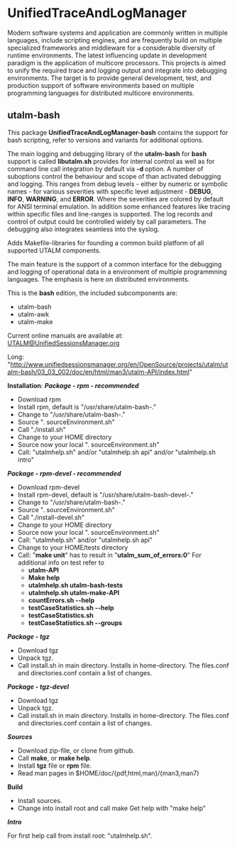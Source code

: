 # UnifiedTraceAndLogManager #

Modern software systems and application are commonly written in multiple languages, include scripting engines, and are frequently build on multiple specialized frameworks and middleware for a considerable diversity of runtime environments.
The latest influencing update in development paradigm is the application of multicore processors.
This projects is aimed to unify the required trace and logging output and integrate into debugging environments.
The target is to provide general development, test, and production support of software environments based on multiple programming languages for distributed multicore environments.


## utalm-bash ##
This package **UnifiedTraceAndLogManager-bash** contains the support for bash scripting, refer to versions and variants for additional options.


The main logging and debugging library of the **utalm-bash** for **bash** support is called **libutalm.sh** provides for internal control as well as for command line call integration by default via **-d <debug-suboptions>** option.
A number of suboptions control the behaviour and scope of than activated debugging and logging.
This ranges from debug levels - either by numeric or symbolic names - for various severities with specific level adjustment - **DEBUG**, **INFO**, **WARNING**, and **ERROR**.
Where the severities are colored by default for ANSI terminal emulation.
In addition some enhanced features like tracing within specific files and line-ranges is supported.
The log records and control of output could be controlled widely by call parameters.
The debugging also integrates seamless into the syslog.

Adds Makefile-libraries for founding a common build platform of all supported UTALM components.

The main feature is the support of a common interface for the debugging and logging of operational data in a environment of multiple programmning languages.
The emphasis is here on distributed environments.

This is the **bash** edition, the included subcomponents are:

* utalm-bash
* utalm-awk
* utalm-make


Current online manuals are available at:
[UTALM@UnifiedSessionsManager.org](http://www.unifiedsessionsmanager.org/en/OpenSource/projects/utalm/utalm-bash/03_03_002/doc/en/html/man3/utalm-API/index.html)

Long: "http://www.unifiedsessionsmanager.org/en/OpenSource/projects/utalm/utalm-bash/03_03_002/doc/en/html/man3/utalm-API/index.html"


**Installation**:
***Package - rpm - recommended***

* Download rpm
* Install rpm, default is "/usr/share/utalm-bash-<version>.<arch>"
* Change to "/usr/share/utalm-bash-<version>.<arch>"
* Source ". sourceEnvironment.sh"
* Call "./install.sh"
* Change to your HOME directory
* Source now your local ". sourceEnvironment.sh"
* Call: "utalmhelp.sh"  and/or "utalmhelp.sh api" and/or "utalmhelp.sh intro" 


***Package - rpm-devel - recommended***

* Download rpm-devel
* Install rpm-devel, default is "/usr/share/utalm-bash-devel-<version>.<arch>"
* Change to "/usr/share/utalm-bash-<version>.<arch>"
* Source ". sourceEnvironment.sh"
* Call "./install-devel.sh"
* Change to your HOME directory
* Source now your local ". sourceEnvironment.sh"
* Call: "utalmhelp.sh" and/or "utalmhelp.sh api"
* Change to your HOME/tests directory
* Call: "**make unit**" has to result in "**utalm_sum_of_errors:0**"
  For additional info on test refer to 
  * **utalm-API**
  * **Make help**
  * **utalmhelp.sh utalm-bash-tests**
  * **utalmhelp.sh utalm-make-API**
  * **countErrors.sh --help**
  * **testCaseStatistics.sh --help**
  * **testCaseStatistics.sh**
  * **testCaseStatistics.sh --groups**


***Package - tgz***

* Download tgz
* Unpack tgz.
* Call install.sh in main directory.
  Installs in home-directory. The files.conf 
  and directories.conf contain a list of changes.

***Package - tgz-devel***

* Download tgz
* Unpack tgz.
* Call install.sh in main directory.
  Installs in home-directory. The files.conf 
  and directories.conf contain a list of changes.

***Sources***

* Download zip-file, or clone from github.
* Call **make**, or **make help**.
* Install **tgz** file or **rpm** file.
* Read man pages in $HOME/doc/{pdf,html,man}/{man3,man7}

**Build**

* Install sources.
* Change into install root and call make
  Get help with "make help"

***Intro***

For first help call from install root: "utalmhelp.sh".
